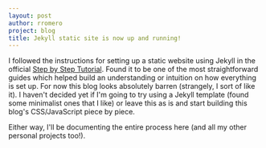 ```yaml
---
layout: post
author: rromero
project: blog
title: Jekyll static site is now up and running!
---
```


I followed the instructions for setting up a static website using Jekyll in the official <a href="https://jekyllrb.com/docs/step-by-ste/01-setup">Step by Step Tutorial</a>. Found it to be one of the most straightforward guides which helped build an understanding or intuition on how everything is set up. For now this blog looks absolutely barren (strangely, I sort of like it). I haven't decided yet if I'm going to try using a Jekyll template (found some minimalist ones that I like) or leave this as is and start building this blog's CSS/JavaScript piece by piece. 

Either way, I'll be documenting the entire process here (and all my other personal projects too!).
